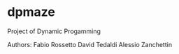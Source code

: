 dpmaze
======

Project of Dynamic Progamming

Authors:
  Fabio Rossetto
  David Tedaldi
  Alessio Zanchettin
